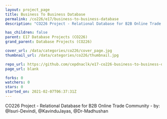 ```yaml
---
layout: project_page
title: Business To Business Database
permalink: /co226/e17/business-to-business-database
description: "CO226 Project - Relational Database for B2B Online Trade Community - by: @Isuri-Devindi, @KavinduJayas, @Dr-Madhushan"

has_children: false
parent: E17 Database Projects (CO226)
grand_parent: Database Projects (CO226)

cover_url: /data/categories/co226/cover_page.jpg
thumbnail_url: /data/categories/co226/thumbnail.jpg

repo_url: https://github.com/cepdnaclk/e17-co226-business-to-business-database
page_url: blank

forks: 0
watchers: 0
stars: 0
started_on: 2021-02-07T06:37:31Z
---
```

CO226 Project - Relational Database for B2B Online Trade Community - by: @Isuri-Devindi, @KavinduJayas, @Dr-Madhushan

